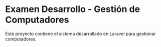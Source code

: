 # Examen Desarrollo - Gestión de Computadores

Este proyecto contiene el sistema desarrollado en Laravel para gestionar computadores.
